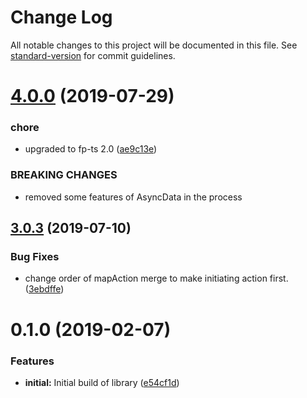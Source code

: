# Change Log

All notable changes to this project will be documented in this file. See [standard-version](https://github.com/conventional-changelog/standard-version) for commit guidelines.

# [4.0.0](https://github.com/nullpub/dux/compare/v3.0.3...v4.0.0) (2019-07-29)


### chore

* upgraded to fp-ts 2.0 ([ae9c13e](https://github.com/nullpub/dux/commit/ae9c13e))


### BREAKING CHANGES

* removed some features of AsyncData in the process



## [3.0.3](https://github.com/nullpub/dux/compare/v3.0.2...v3.0.3) (2019-07-10)


### Bug Fixes

* change order of mapAction merge to make initiating action first. ([3ebdffe](https://github.com/nullpub/dux/commit/3ebdffe))



<a name="0.1.0"></a>
# 0.1.0 (2019-02-07)


### Features

* **initial:** Initial build of library ([e54cf1d](https://github.com/nullpub/dux/commit/e54cf1d))
